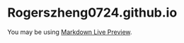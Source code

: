 # Rogerszheng0724.github.io
You may be using [Markdown Live Preview](https://markdownlivepreview.com/).
